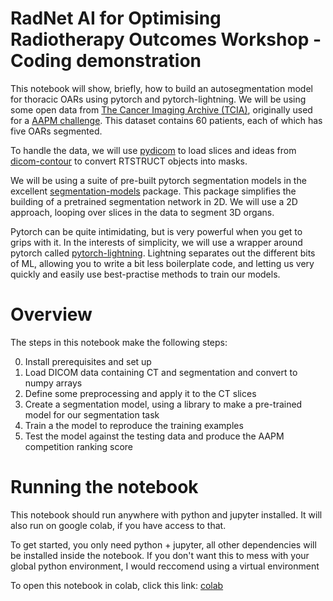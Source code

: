 # RadNet AI for Optimising Radiotherapy Outcomes Workshop - Coding demonstration

This notebook will show, briefly, how to build an autosegmentation model for thoracic OARs using pytorch and pytorch-lightning. We will be using some open data from [The Cancer Imaging Archive (TCIA)](https://www.cancerimagingarchive.net/), originally used for a [AAPM challenge](http://www.autocontouringchallenge.org/). This dataset contains 60 patients, each of which has five OARs segmented.

To handle the data, we will use [pydicom](https://github.com/pydicom/pydicom) to load slices and ideas from [dicom-contour](https://github.com/KeremTurgutlu/dicom-contour) to convert RTSTRUCT objects into masks.

We will be using a suite of pre-built pytorch segmentation models in the excellent [segmentation-models](https://github.com/qubvel/segmentation_models.pytorch) package. This package simplifies the building of a pretrained segmentation network in 2D. We will use a 2D approach, looping over slices in the data to segment 3D organs.

Pytorch can be quite intimidating, but is very powerful when you get to grips with it. In the interests of simplicity, we will use a wrapper around pytorch called [pytorch-lightning](https://pytorch-lightning.readthedocs.io/en/latest/). Lightning separates out the different bits of ML, allowing you to write a bit less boilerplate code, and letting us very quickly and easily use best-practise methods to train our models.


# Overview
The steps in this notebook make the following steps:

0. Install prerequisites and set up
1. Load DICOM data containing CT and segmentation and convert to numpy arrays
2. Define some preprocessing and apply it to the CT slices
3. Create a segmentation model, using a library to make a pre-trained model for our segmentation task
4. Train a the model to reproduce the training examples
5. Test the model against the testing data and produce the AAPM competition ranking score

# Running the notebook
This notebook should run anywhere with python and jupyter installed. It will also run on google colab, if you have access to that.

To get started, you only need python + jupyter, all other dependencies will be installed inside the notebook. If you don't want this to mess with your global python environment, I would reccomend using a virtual environment

To open this notebook in colab, click this link: [colab](https://colab.research.google.com/github/afg1/RadNetAIDemo/blob/master/AIDemonstrationPractical.ipynb)